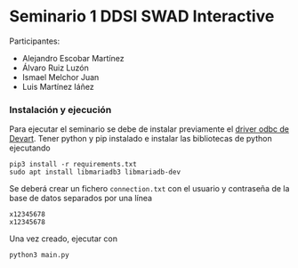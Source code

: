 # Seminario 1 DDSI SWAD Interactive

Participantes:
- Alejandro Escobar Martínez
- Álvaro Ruiz Luzón
- Ismael Melchor Juan
- Luis Martínez Iáñez

### Instalación y ejecución

Para ejecutar el seminario se debe de instalar previamente el [driver odbc de Devart](https://www.devart.com/odbc/oracle/). Tener python y pip instalado e instalar las bibliotecas de python ejecutando

```
pip3 install -r requirements.txt
sudo apt install libmariadb3 libmariadb-dev
```

Se deberá crear un fichero `connection.txt` con el usuario y contraseña de la base de datos separados por una línea

```
x12345678
x12345678
```

Una vez creado, ejecutar con
```
python3 main.py
```
